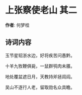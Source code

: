 # 上张察使老山  其二

**作者**: 何梦桂

## 诗词内容

玉节星轺浙水边，好将疾苦问愚黔。

十羊九牧鞭俱毙，一鼠群鸮肉未餍。

地处覆盆遮日月，天教持斧拯闾阎。

吴山不逐行人老，留取勋名众具瞻。


